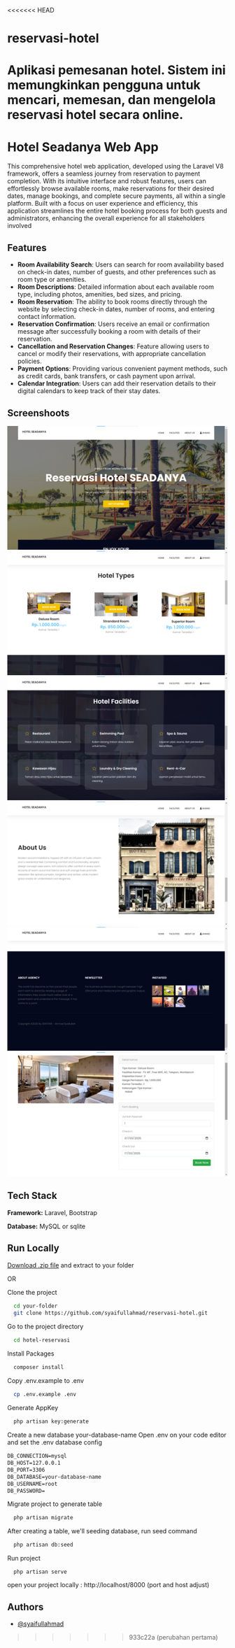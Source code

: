 <<<<<<< HEAD
# reservasi-hotel
Aplikasi pemesanan hotel. Sistem ini memungkinkan pengguna untuk mencari, memesan, dan mengelola reservasi hotel secara online.
=======

# Hotel Seadanya Web App

This comprehensive hotel web application, developed using the Laravel V8 framework, offers a seamless journey from reservation to payment completion. With its intuitive interface and robust features, users can effortlessly browse available rooms, make reservations for their desired dates, manage bookings, and complete secure payments, all within a single platform. Built with a focus on user experience and efficiency, this application streamlines the entire hotel booking process for both guests and administrators, enhancing the overall experience for all stakeholders involved



## Features

- **Room Availability Search**: Users can search for room availability based on check-in dates, number of guests, and other preferences such as room type or amenities.
- **Room Descriptions**: Detailed information about each available room type, including photos, amenities, bed sizes, and pricing.
- **Room Reservation**: The ability to book rooms directly through the website by selecting check-in dates, number of rooms, and entering contact information.
- **Reservation Confirmation**: Users receive an email or confirmation message after successfully booking a room with details of their reservation.
- **Cancellation and Reservation Changes**: Feature allowing users to cancel or modify their reservations, with appropriate cancellation policies.
- **Payment Options**: Providing various convenient payment methods, such as credit cards, bank transfers, or cash payment upon arrival.
- **Calendar Integration**: Users can add their reservation details to their digital calendars to keep track of their stay dates.

## Screenshoots

![image](https://raw.githubusercontent.com/syaifullahmad/reservasi-hotel/e88a6cdfaa2423ff13c3c9151ee6ea49505eadf6/public/images/1.png)
![image](https://raw.githubusercontent.com/syaifullahmad/reservasi-hotel/e88a6cdfaa2423ff13c3c9151ee6ea49505eadf6/public/images/2.png)
![image](https://raw.githubusercontent.com/syaifullahmad/reservasi-hotel/e88a6cdfaa2423ff13c3c9151ee6ea49505eadf6/public/images/3.png)
![image](https://raw.githubusercontent.com/syaifullahmad/reservasi-hotel/e88a6cdfaa2423ff13c3c9151ee6ea49505eadf6/public/images/4.png)
![image](https://raw.githubusercontent.com/syaifullahmad/reservasi-hotel/e88a6cdfaa2423ff13c3c9151ee6ea49505eadf6/public/images/5.png)
![image](https://raw.githubusercontent.com/syaifullahmad/reservasi-hotel/e88a6cdfaa2423ff13c3c9151ee6ea49505eadf6/public/images/6.png)


## Tech Stack

**Framework:** Laravel, Bootstrap

**Database:** MySQL or sqlite


## Run Locally


[Download .zip file](https://github.com/syaifullahmad/reservasi-hotel/archive/refs/heads/main.zip) and extract to your folder

OR

Clone the project


```bash
  cd your-folder
  git clone https://github.com/syaifullahmad/reservasi-hotel.git
```

Go to the project directory

```bash
  cd hotel-reservasi
```

Install Packages

```bash
  composer install
```
Copy .env.example to .env

```bash
  cp .env.example .env
```
Generate AppKey

```bash
  php artisan key:generate
```

Create a new database your-database-name
Open .env on your code editor and set the .env database config

```
DB_CONNECTION=mysql
DB_HOST=127.0.0.1
DB_PORT=3306
DB_DATABASE=your-database-name
DB_USERNAME=root
DB_PASSWORD=
```

Migrate project to generate table

```bash
  php artisan migrate
```
After creating a table, we'll seeding database, run seed command

```bash
  php artisan db:seed
```
Run project

```bash
  php artisan serve
```

open your project locally : http://localhost/8000 (port and host adjust)


## Authors

- [@syaifullahmad](https://www.github.com/syaifullahmad)


>>>>>>> 933c22a (perubahan pertama)
